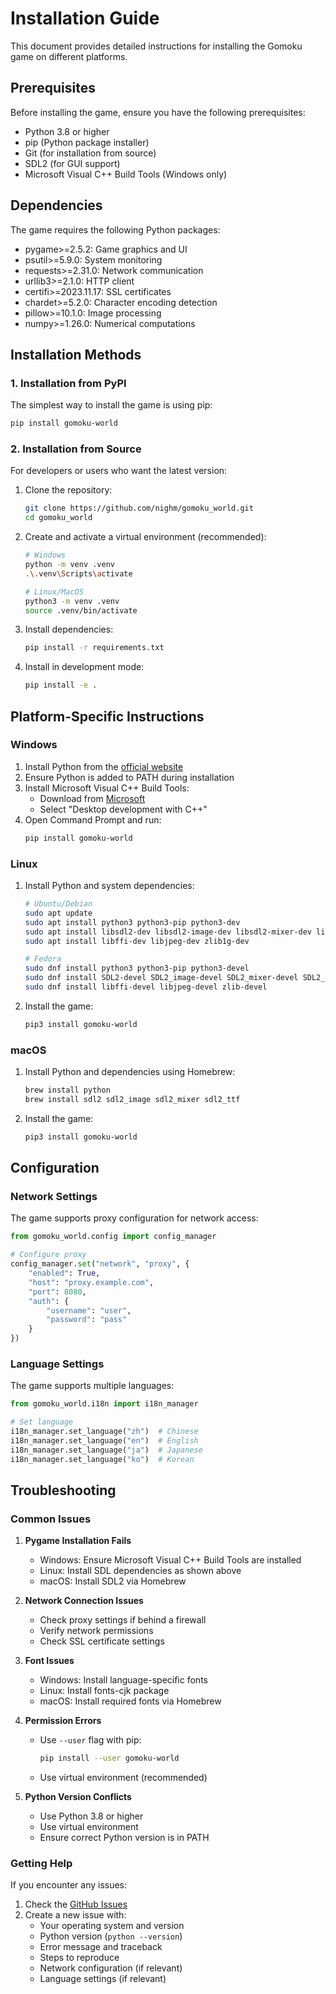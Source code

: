 # Installation Guide

This document provides detailed instructions for installing the Gomoku game on different platforms.

## Prerequisites

Before installing the game, ensure you have the following prerequisites:

- Python 3.8 or higher
- pip (Python package installer)
- Git (for installation from source)
- SDL2 (for GUI support)
- Microsoft Visual C++ Build Tools (Windows only)

## Dependencies

The game requires the following Python packages:

- pygame>=2.5.2: Game graphics and UI
- psutil>=5.9.0: System monitoring
- requests>=2.31.0: Network communication
- urllib3>=2.1.0: HTTP client
- certifi>=2023.11.17: SSL certificates
- chardet>=5.2.0: Character encoding detection
- pillow>=10.1.0: Image processing
- numpy>=1.26.0: Numerical computations

## Installation Methods

### 1. Installation from PyPI

The simplest way to install the game is using pip:

```bash
pip install gomoku-world
```

### 2. Installation from Source

For developers or users who want the latest version:

1. Clone the repository:
   ```bash
   git clone https://github.com/nighm/gomoku_world.git
   cd gomoku_world
   ```

2. Create and activate a virtual environment (recommended):
   ```bash
   # Windows
   python -m venv .venv
   .\.venv\Scripts\activate

   # Linux/MacOS
   python3 -m venv .venv
   source .venv/bin/activate
   ```

3. Install dependencies:
   ```bash
   pip install -r requirements.txt
   ```

4. Install in development mode:
   ```bash
   pip install -e .
   ```

## Platform-Specific Instructions

### Windows

1. Install Python from the [official website](https://www.python.org/downloads/)
2. Ensure Python is added to PATH during installation
3. Install Microsoft Visual C++ Build Tools:
   - Download from [Microsoft](https://visualstudio.microsoft.com/visual-cpp-build-tools/)
   - Select "Desktop development with C++"
4. Open Command Prompt and run:
   ```bash
   pip install gomoku-world
   ```

### Linux

1. Install Python and system dependencies:
   ```bash
   # Ubuntu/Debian
   sudo apt update
   sudo apt install python3 python3-pip python3-dev
   sudo apt install libsdl2-dev libsdl2-image-dev libsdl2-mixer-dev libsdl2-ttf-dev
   sudo apt install libffi-dev libjpeg-dev zlib1g-dev

   # Fedora
   sudo dnf install python3 python3-pip python3-devel
   sudo dnf install SDL2-devel SDL2_image-devel SDL2_mixer-devel SDL2_ttf-devel
   sudo dnf install libffi-devel libjpeg-devel zlib-devel
   ```

2. Install the game:
   ```bash
   pip3 install gomoku-world
   ```

### macOS

1. Install Python and dependencies using Homebrew:
   ```bash
   brew install python
   brew install sdl2 sdl2_image sdl2_mixer sdl2_ttf
   ```

2. Install the game:
   ```bash
   pip3 install gomoku-world
   ```

## Configuration

### Network Settings

The game supports proxy configuration for network access:

```python
from gomoku_world.config import config_manager

# Configure proxy
config_manager.set("network", "proxy", {
    "enabled": True,
    "host": "proxy.example.com",
    "port": 8080,
    "auth": {
        "username": "user",
        "password": "pass"
    }
})
```

### Language Settings

The game supports multiple languages:

```python
from gomoku_world.i18n import i18n_manager

# Set language
i18n_manager.set_language("zh")  # Chinese
i18n_manager.set_language("en")  # English
i18n_manager.set_language("ja")  # Japanese
i18n_manager.set_language("ko")  # Korean
```

## Troubleshooting

### Common Issues

1. **Pygame Installation Fails**
   - Windows: Ensure Microsoft Visual C++ Build Tools are installed
   - Linux: Install SDL dependencies as shown above
   - macOS: Install SDL2 via Homebrew

2. **Network Connection Issues**
   - Check proxy settings if behind a firewall
   - Verify network permissions
   - Check SSL certificate settings

3. **Font Issues**
   - Windows: Install language-specific fonts
   - Linux: Install fonts-cjk package
   - macOS: Install required fonts via Homebrew

4. **Permission Errors**
   - Use `--user` flag with pip:
     ```bash
     pip install --user gomoku-world
     ```
   - Use virtual environment (recommended)

5. **Python Version Conflicts**
   - Use Python 3.8 or higher
   - Use virtual environment
   - Ensure correct Python version is in PATH

### Getting Help

If you encounter any issues:

1. Check the [GitHub Issues](https://github.com/nighm/gomoku_world/issues)
2. Create a new issue with:
   - Your operating system and version
   - Python version (`python --version`)
   - Error message and traceback
   - Steps to reproduce
   - Network configuration (if relevant)
   - Language settings (if relevant) 